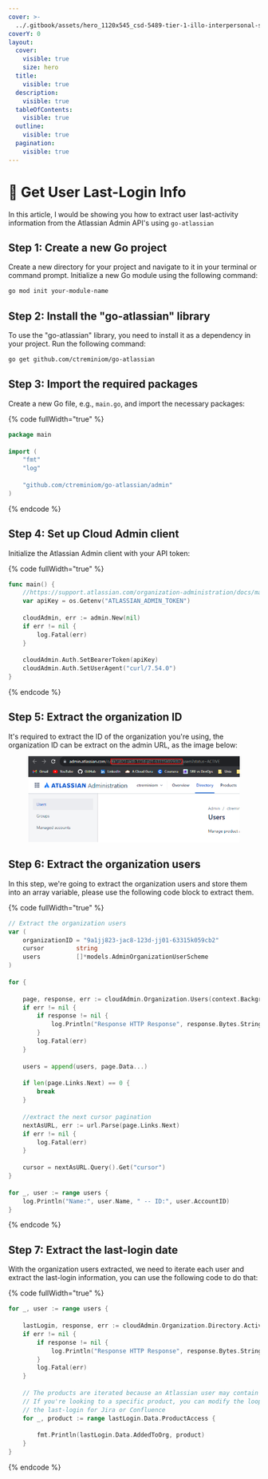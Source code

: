```yaml
---
cover: >-
  ../.gitbook/assets/hero_1120x545_csd-5489-tier-1-illo-interpersonal-skills-1-9-in-series@2x-1560x760.png
coverY: 0
layout:
  cover:
    visible: true
    size: hero
  title:
    visible: true
  description:
    visible: true
  tableOfContents:
    visible: true
  outline:
    visible: true
  pagination:
    visible: true
---
```


# 📅 Get User Last-Login Info

In this article, I would be showing you how to extract user last-activity information from the Atlassian Admin API's using `go-atlassian`

## Step 1: Create a new Go project

Create a new directory for your project and navigate to it in your terminal or command prompt. Initialize a new Go module using the following command:

```bash
go mod init your-module-name
```

## Step 2: Install the "go-atlassian" library&#x20;

To use the "go-atlassian" library, you need to install it as a dependency in your project. Run the following command:

```bash
go get github.com/ctreminiom/go-atlassian
```

## Step 3: Import the required packages&#x20;

Create a new Go file, e.g., `main.go`, and import the necessary packages:

{% code fullWidth="true" %}
```go
package main

import (
	"fmt"
	"log"

	"github.com/ctreminiom/go-atlassian/admin"
)
```
{% endcode %}

## Step 4: Set up Cloud Admin client&#x20;

Initialize the Atlassian Admin client with your API token:

{% code fullWidth="true" %}
```go
func main() {
	//https://support.atlassian.com/organization-administration/docs/manage-an-organization-with-the-admin-apis/
	var apiKey = os.Getenv("ATLASSIAN_ADMIN_TOKEN")

	cloudAdmin, err := admin.New(nil)
	if err != nil {
		log.Fatal(err)
	}

	cloudAdmin.Auth.SetBearerToken(apiKey)
	cloudAdmin.Auth.SetUserAgent("curl/7.54.0")
}
```
{% endcode %}

## Step 5: Extract the organization ID

It's required to extract the ID of the organization you're using, the organization ID can be extract on the admin URL, as the image below:

<figure><img src="../.gitbook/assets/image (21).png" alt=""><figcaption></figcaption></figure>

## Step 6: Extract the organization users

In this step, we're going to extract the organization users and store them into an array variable, please use the following code block to extract them.

{% code fullWidth="true" %}
```go
// Extract the organization users
var (
	organizationID = "9a1jj823-jac8-123d-jj01-63315k059cb2"
	cursor         string
	users          []*models.AdminOrganizationUserScheme
)

for {

	page, response, err := cloudAdmin.Organization.Users(context.Background(), organizationID, cursor)
	if err != nil {
		if response != nil {
			log.Println("Response HTTP Response", response.Bytes.String())
		}
		log.Fatal(err)
	}

	users = append(users, page.Data...)

	if len(page.Links.Next) == 0 {
		break
	}

	//extract the next cursor pagination
	nextAsURL, err := url.Parse(page.Links.Next)
	if err != nil {
		log.Fatal(err)
	}

	cursor = nextAsURL.Query().Get("cursor")
}

for _, user := range users {
	log.Println("Name:", user.Name, " -- ID:", user.AccountID)
}
```
{% endcode %}

## Step 7: Extract the last-login date

With the organization users extracted, we need to iterate each user and extract the last-login information, you can use the following code to do that:

{% code fullWidth="true" %}
```go
for _, user := range users {

	lastLogin, response, err := cloudAdmin.Organization.Directory.Activity(context.Background(), organizationID, user.AccountID)
	if err != nil {
		if response != nil {
			log.Println("Response HTTP Response", response.Bytes.String())
		}
		log.Fatal(err)
	}

	// The products are iterated because an Atlassian user may contain multiple products
	// If you're looking to a specific product, you can modify the loop logic and extract
	// the last-login for Jira or Confluence
	for _, product := range lastLogin.Data.ProductAccess {

		fmt.Println(lastLogin.Data.AddedToOrg, product)
	}
}
```
{% endcode %}
